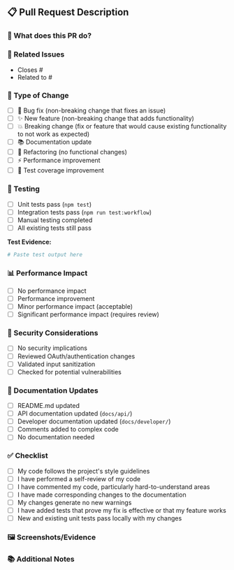 ## 📋 Pull Request Description

### 🎯 What does this PR do?
<!-- Provide a brief description of the changes -->

### 🔗 Related Issues
<!-- Link related issues using "Closes #123" or "Fixes #456" -->
- Closes #
- Related to #

### 🔄 Type of Change
<!-- Mark the relevant option with an "x" -->
- [ ] 🐛 Bug fix (non-breaking change that fixes an issue)
- [ ] ✨ New feature (non-breaking change that adds functionality)
- [ ] 💥 Breaking change (fix or feature that would cause existing functionality to not work as expected)
- [ ] 📚 Documentation update
- [ ] 🔧 Refactoring (no functional changes)
- [ ] ⚡ Performance improvement
- [ ] 🧪 Test coverage improvement

### 🧪 Testing
<!-- Describe the tests you ran and provide evidence -->
- [ ] Unit tests pass (`npm test`)
- [ ] Integration tests pass (`npm run test:workflow`)
- [ ] Manual testing completed
- [ ] All existing tests still pass

**Test Evidence:**
```bash
# Paste test output here
```

### 📊 Performance Impact
<!-- If applicable, describe performance implications -->
- [ ] No performance impact
- [ ] Performance improvement
- [ ] Minor performance impact (acceptable)
- [ ] Significant performance impact (requires review)

### 🔐 Security Considerations
<!-- Mark any that apply -->
- [ ] No security implications
- [ ] Reviewed OAuth/authentication changes
- [ ] Validated input sanitization
- [ ] Checked for potential vulnerabilities

### 📝 Documentation Updates
<!-- Check all that apply -->
- [ ] README.md updated
- [ ] API documentation updated (`docs/api/`)
- [ ] Developer documentation updated (`docs/developer/`)
- [ ] Comments added to complex code
- [ ] No documentation needed

### ✅ Checklist
<!-- Ensure all items are checked before submitting -->
- [ ] My code follows the project's style guidelines
- [ ] I have performed a self-review of my code
- [ ] I have commented my code, particularly hard-to-understand areas
- [ ] I have made corresponding changes to the documentation
- [ ] My changes generate no new warnings
- [ ] I have added tests that prove my fix is effective or that my feature works
- [ ] New and existing unit tests pass locally with my changes

### 🖼️ Screenshots/Evidence
<!-- If applicable, add screenshots or evidence of the changes working -->

### 📚 Additional Notes
<!-- Any additional information, deployment notes, or context --> 
